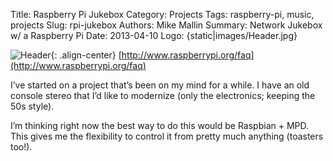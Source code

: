 Title: Raspberry Pi Jukebox
Category: Projects
Tags: raspberry-pi, music, projects
Slug: rpi-jukebox
Authors: Mike Mallin
Summary: Network Jukebox w/ a Raspberry Pi
Date: 2013-04-10
Logo: {static|images/Header.jpg}

![Header]({static|images/Header.jpg} "Raspberry Pi Model B"){: .align-center}
[http://www.raspberrypi.org/faq](http://www.raspberrypi.org/faq)

I’ve started on a project that’s been on my mind for a while. I have an old console stereo that I’d like to modernize (only the electronics; keeping the 50s style).

I’m thinking right now the best way to do this would be Raspbian + MPD. This gives me the flexibility to control it from pretty much anything (toasters too!).
